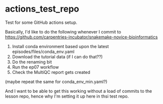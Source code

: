 # actions_test_repo
Test for some GitHub actions setup.

Basically, I'd like to do the following whenever I commit to 
https://github.com/carpentries-incubator/snakemake-novice-bioinformatics

1) Install conda environment based upon the latest episodes/files/conda_env.yaml
2) Download the tutorial data (if I can do that??)
3) Do the renaming bit
4) Run the ep07 workflow
5) Check the MultiQC report gets created

(maybe repeat the same for conda_env_min.yaml?)

And I want to be able to get this working without a load of commits to the lesson repo, hence why I'm
setting it up here in thsi test repo.

